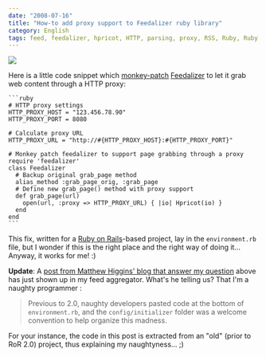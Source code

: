 ```yaml
---
date: "2008-07-16"
title: "How-to add proxy support to Feedalizer ruby library"
category: English
tags: feed, feedalizer, hpricot, HTTP, parsing, proxy, RSS, Ruby, Ruby on Rails
---
```


![](/uploads/2008/feedalizer.png)

Here is a little code snippet which
[monkey-patch](https://en.wikipedia.org/wiki/Monkey_patch)
[Feedalizer](https://termos.vemod.net/feedalizer) to let it grab web content
through a HTTP proxy:

    ```ruby
    # HTTP proxy settings
    HTTP_PROXY_HOST = "123.456.78.90"
    HTTP_PROXY_PORT = 8080

    # Calculate proxy URL
    HTTP_PROXY_URL = "http://#{HTTP_PROXY_HOST}:#{HTTP_PROXY_PORT}"

    # Monkey patch feedalizer to support page grabbing through a proxy
    require 'feedalizer'
    class Feedalizer
      # Backup original grab_page method
      alias_method :grab_page_orig, :grab_page
      # Define new grab_page() method with proxy support
      def grab_page(url)
        open(url, :proxy => HTTP_PROXY_URL) { |io| Hpricot(io) }
      end
    end
    ```

This fix, written for a [Ruby on Rails](https://www.rubyonrails.org)-based
project, lay in the `environment.rb` file, but I wonder if this is the right
place and the right way of doing it... Anyway, it works for me! :)

**Update**: A [post from Matthew Higgins' blog that answer my
question](https://www.strictlyuntyped.com/2008/06/rails-where-to-put-other-files.html)
above has just shown up in my feed aggregator. What's he telling us? That I'm a
naughty programmer :

> Previous to 2.0, naughty developers pasted code at the bottom of
`environment.rb`, and the `config/initializer` folder was a welcome convention
to help organize this madness.

For your instance, the code in this post is extracted from an "old" (prior to
RoR 2.0) project, thus explaining my naughtyness... ;)
